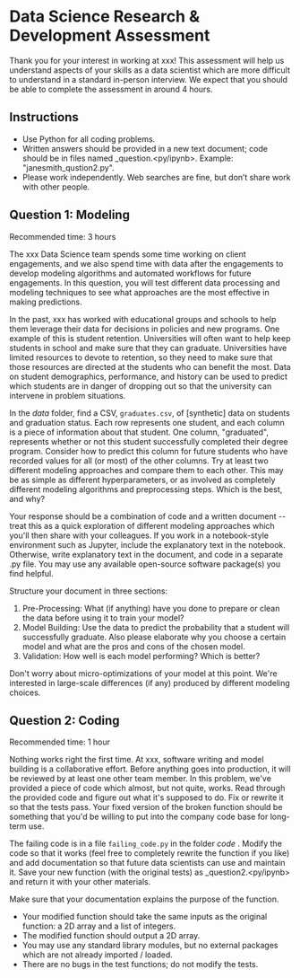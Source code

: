 # Data Science Research & Development Assessment

Thank you for your interest in working at xxx! This assessment will help us understand aspects of your skills as a data scientist which are more difficult to understand in a standard in-person interview. We expect that you should be able to complete the assessment in around 4 hours.

## Instructions

* Use Python for all coding problems.
* Written answers should be provided in a new text document; code should be in files named <yourfirstname><yourlastname>_question<question number>.<py/ipynb>. Example: "janesmith_qustion2.py".
* Please work independently. Web searches are fine, but don’t share work with other people.

## Question 1: Modeling

Recommended time: 3 hours

The xxx Data Science team spends some time working on client engagements, and we also spend time with data after the engagements to develop modeling algorithms and automated workflows for future engagements. In this question, you will test different data processing and modeling techniques to see what approaches are the most effective in making predictions.

In the past, xxx has worked with educational groups and schools to help them leverage their data for decisions in policies and new programs. One example of this is student retention. Universities will often want to help keep students in school and make sure that they can graduate. Universities have limited resources to devote to retention, so they need to make sure that those resources are directed at the students who can benefit the most. Data on student demographics, performance, and history can be used to predict which students are in danger of dropping out so that the university can intervene in problem situations.

In the _data_ folder, find a CSV, `graduates.csv`, of [synthetic] data on students and graduation status. Each row represents one student, and each column is a piece of information about that student. One column, "graduated", represents whether or not this student successfully completed their degree program. Consider how to predict this column for future students who have recorded values for all (or most) of the other columns. Try at least two different modeling approaches and compare them to each other. This may be as simple as different hyperparameters, or as involved as completely different modeling algorithms and preprocessing steps. Which is the best, and why?

Your response should be a combination of code and a written document -- treat this as a quick exploration of different modeling approaches which you'll then share with your colleagues. If you work in a notebook-style environment such as Jupyter, include the explanatory text in the notebook. Otherwise, write explanatory text in the document, and code in a separate .py file. You may use any available open-source software package(s) you find helpful.

Structure your document in three sections:
1. Pre-Processing: What (if anything) have you done to prepare or clean the data before using it to train your model?
2. Model Building: Use the data to predict the probability that a student will successfully graduate. Also please elaborate why you choose a certain model and what are the pros and cons of the chosen model. 
3. Validation: How well is each model performing? Which is better?

Don't worry about micro-optimizations of your model at this point. We're interested in large-scale differences (if any) produced by different modeling choices.

## Question 2: Coding

Recommended time: 1 hour

Nothing works right the first time. At xxx, software writing and model building is a collaborative effort. Before anything goes into production, it will be reviewed by at least one other team member. In this problem, we've provided a piece of code which almost, but not quite, works. Read through the provided code and figure out what it's supposed to do. Fix or rewrite it so that the tests pass. Your fixed version of the broken function should be something that you'd be willing to put into the company code base for long-term use.

The failing code is in a file `failing_code.py` in the folder _code_ . Modify the code so that it works (feel free to completely rewrite the function if you like) and add documentation so that future data scientists can use and maintain it. Save your new function (with the original tests) as <yourfirstname><yourlastname>_question2.<py/ipynb> and return it with your other materials.

Make sure that your documentation explains the purpose of the function.
* Your modified function should take the same inputs as the original function: a 2D array and a list of integers.
* The modified function should output a 2D array.
* You may use any standard library modules, but no external packages which are not already imported / loaded.
* There are no bugs in the test functions; do not modify the tests.
